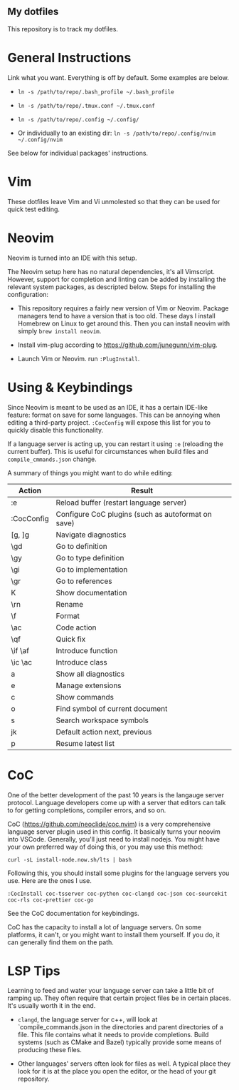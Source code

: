 ## My dotfiles

This repository is to track my dotfiles.

# General Instructions

Link what you want. Everything is off by default. Some examples are below.

- `ln -s /path/to/repo/.bash_profile ~/.bash_profile`

- `ln -s /path/to/repo/.tmux.conf ~/.tmux.conf`

- `ln -s /path/to/repo/.config ~/.config/`

- Or individually to an existing dir: `ln -s /path/to/repo/.config/nvim ~/.config/nvim`

See below for individual packages' instructions.

# Vim

These dotfiles leave Vim and Vi unmolested so that they can be used for quick test editing.

# Neovim

Neovim is turned into an IDE with this setup.

The Neovim setup here has no natural dependencies, it's all Vimscript. However, support for completion
and linting can be added by installing the relevant system packages, as descripted below. Steps for installing
the configuration:

- This repository requires a fairly new version of Vim or Neovim. Package managers tend to have a
  version that is too old. These days I install Homebrew on Linux to get around this. Then you can
  install neovim with simply `brew install neovim`.

- Install vim-plug according to https://github.com/junegunn/vim-plug.

- Launch Vim or Neovim. run `:PlugInstall`.

# Using & Keybindings

Since Neovim is meant to be used as an IDE, it has a certain IDE-like feature: format on save for some languages.
This can be annoying when editing a third-party project. `:CocConfig` will expose this list for you to quickly disable
this functionality.

If a language server is acting up, you can restart it using `:e` (reloading the current buffer). This is
useful for circumstances when build files and `compile_cmmands.json` change.

A summary of things you might want to do while editing:

| Action     | Result                                             |
|------------|----------------------------------------------------|
| :e         | Reload buffer (restart language server)            |
| :CocConfig | Configure CoC plugins (such as autoformat on save) |
| [g, ]g     | Navigate diagnostics                               |
| \gd        | Go to definition                                   |
| \gy        | Go to type definition                              |
| \gi        | Go to implementation                               |
| \gr        | Go to references                                   |
| K          | Show documentation                                 |
| \rn        | Rename                                             |
| \f         | Format                                             |
| \ac        | Code action                                        |
| \qf        | Quick fix                                          |
| \if \af    | Introduce function                                 |
| \ic \ac    | Introduce class                                    |
| <space>a   | Show all diagnostics                               |
| <space>e   | Manage extensions                                  |
| <space>c   | Show commands                                      |
| <space>o   | Find symbol of current document                    |
| <space>s   | Search workspace symbols                           |
| <space>jk  | Default action next, previous                      |
| <space>p   | Resume latest list                                 |

# CoC

One of the better development of the past 10 years is the langauge server protocol. Language developers come
up with a server that editors can talk to for getting completions, compiler errors, and so on.

CoC (https://github.com/neoclide/coc.nvim) is a very comprehensive language server plugin used in this
config. It basically turns your neovim into VSCode. Generally, you'll just need to install nodejs.
You might have your own preferred way of doing this, or you may use this method:

```
curl -sL install-node.now.sh/lts | bash
```

Following this, you should install some plugins for the language servers you use. Here are the ones
I use.

```
:CocInstall coc-tsserver coc-python coc-clangd coc-json coc-sourcekit coc-rls coc-prettier coc-go
```

See the CoC documentation for keybindings.

CoC has the capacity to install a lot of language servers. On some platforms, it can't, or you might want
to install them yourself. If you do, it can generally find them on the path.

# LSP Tips

Learning to feed and water your language server can take a little bit of ramping up. They often require that
certain project files be in certain places. It's usually worth it in the end.

* `clangd`, the language server for c++, will look at `compile_commands.json in the directories and parent
  directories of a file. This file contains what it needs to provide completions. Build systems (such as
  CMake and Bazel) typically provide some means of producing these files.

* Other languages' servers often look for files as well. A typical place they look for it is at the place
  you open the editor, or the head of your git repository.
